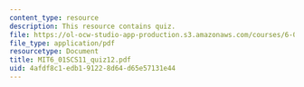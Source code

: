 ```yaml
---
content_type: resource
description: This resource contains quiz.
file: https://ol-ocw-studio-app-production.s3.amazonaws.com/courses/6-01sc-introduction-to-electrical-engineering-and-computer-science-i-spring-2011/4afdf8c1edb191228d64d65e57131e44_MIT6_01SCS11_quiz12.pdf
file_type: application/pdf
resourcetype: Document
title: MIT6_01SCS11_quiz12.pdf
uid: 4afdf8c1-edb1-9122-8d64-d65e57131e44
---
```

